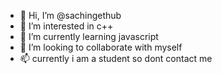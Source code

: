 - 👋 Hi, I’m @sachingethub
- 👀 I’m interested in c++
- 🌱 I’m currently learning javascript
- 💞️ I’m looking to collaborate with myself
- 📫 currently i am a student so dont contact me 

<!---
sachingethub/sachingethub is a ✨ special ✨ repository because its `README.md` (this file) appears on your GitHub profile.
You can click the Preview link to take a look at your changes.
--->
